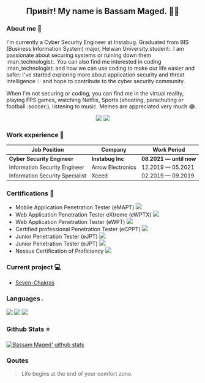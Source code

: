 <h2 align="center">Привіт! My name is Bassam Maged. 👋🤓</h2>

### About me :space_invader: 
<p>I'm currently a Cyber Security Engineer at Instabug. Graduated from BIS (Business Information System) major, Helwan University:student:. I am passionate about securing systems or ruining down them :man_technologist:. You can also find me interested in coding :man_technologist: and how we can use coding to make our life easier and safer; I've started exploring more about application security and threat intelligence ✨ and hope to contribute to the cyber security community. 
</p>

<p>When I'm not securing or coding, you can find me in the virtual reality, playing FPS games, watching Netflix, Sports (shooting, parachuting or football :soccer:), listening to music. Memes are appreciated very much 😂. </p>

<p align="center"><a href="https://twitter.com/bassammaged_"><img src="https://img.shields.io/badge/twitter-%231DA1F2.svg?&style=for-the-badge&logo=twitter&logoColor=white" height=25></a> <a href="https://www.linkedin.com/in/bassammaged/"><img src="https://img.shields.io/badge/linkedin-%230077B5.svg?&style=for-the-badge&logo=linkedin&logoColor=white" height=25></a></p>

### Work experience 👔
| Job Position                      | Company           | Work Period               |
| --------------------------------- | ----------------- | ------------------------- |
| **Cyber Security Engineer**       | **Instabug Inc**  | **08.2021 — until now**   |
| Information Security Engineer     | Arrow Electronics | 12.2019 — 05.2021         |
| Information Security Specialist   | Xceed             | 02.2019 — 09.2019         |

### Certifications 📜
- Mobile Application Penetration Tester (eMAPT) <img src="https://img.shields.io/badge/Certificate%20ID-1601880-brightgreen" height=14>
- Web Application Penetration Tester eXtreme (eWPTX) <img src="https://img.shields.io/badge/Certificate%20ID-7990389-brightgreen" height=14>
- Web Application Penetration Tester (eWPT) <img src="https://img.shields.io/badge/Certificate%20ID-7548385-brightgreen" height=14>
- Certified professional Penetration Tester (eCPPT) <img src="https://img.shields.io/badge/Certificate%20ID-4717440-brightgreen" height=14> 
- Junior Penetration Tester (eJPT) <img src="https://img.shields.io/badge/Certificate%20ID-3259960-brightgreen" height=14> 
- Junior Penetration Tester (eJPT) <img src="https://img.shields.io/badge/Certificate%20ID-3259960-brightgreen" height=14> 
- Nessus Certification of Proficiency <img src="https://img.shields.io/badge/Certificate%20ID-E--5VN4Q1-brightgreen" height=14> 

### Current project 💻
- [Seven-Chakras](https://github.com/bassammaged/Seven-Chakras)

### Languages <img src="https://github.com/bassammaged/bassammaged/blob/master/images/icon-langauges.png" height=5>
<p>
<img src="https://img.shields.io/badge/Arabic-Native-brightgreen" height=18> <img src="https://img.shields.io/badge/English-Professional-yellowgreen" height=18> <img src="https://img.shields.io/badge/Ukrainian-Beginner-blue" height=18>
</p>

### Github Stats ⭐
[![Bassam Maged' github stats](https://github-readme-stats.vercel.app/api?username=bassammaged&show_icons=true&theme=tokyonight)](https://github.com/anuraghazra/github-readme-stats)

### Qoutes
> Life begins at the end of your comfort zone.